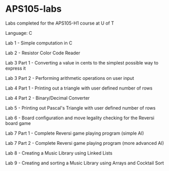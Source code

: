 # APS105-labs
Labs completed for the APS105-H1 course at U of T

Language: C

Lab 1 - Simple computation in C

Lab 2 - Resistor Color Code Reader

Lab 3 Part 1 - Converting a value in cents to the simplest possible way to express it

Lab 3 Part 2 - Performing arithmetic operations on user input

Lab 4 Part 1 - Printing out a triangle with user defined number of rows

Lab 4 Part 2 - Binary/Decimal Converter

Lab 5 - Printing out Pascal's Triangle with user defined number of rows

Lab 6 - Board configuration and move legality checking for the Reversi board game

Lab 7 Part 1 - Complete Reversi game playing program (simple AI)

Lab 7 Part 2 - Complete Reversi game playing program (more advanced AI)

Lab 8 - Creating a Music Library using Linked Lists

Lab 9 - Creating and sorting a Music Library using Arrays and Cocktail Sort

